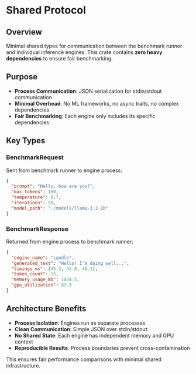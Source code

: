 # Shared Protocol

## Overview

Minimal shared types for communication between the benchmark runner and individual inference engines. This crate contains **zero heavy dependencies** to ensure fair benchmarking.

## Purpose

- **Process Communication**: JSON serialization for stdin/stdout communication
- **Minimal Overhead**: No ML frameworks, no async traits, no complex dependencies
- **Fair Benchmarking**: Each engine only includes its specific dependencies

## Key Types

### BenchmarkRequest
Sent from benchmark runner to engine process:
```json
{
  "prompt": "Hello, how are you?",
  "max_tokens": 100,
  "temperature": 0.7,
  "iterations": 50,
  "model_path": "./models/llama-3.2-1b"
}
```

### BenchmarkResponse  
Returned from engine process to benchmark runner:
```json
{
  "engine_name": "candle",
  "generated_text": "Hello! I'm doing well...",
  "timings_ms": [45.2, 43.8, 46.1],
  "token_count": 15,
  "memory_usage_mb": 1024.5,
  "gpu_utilization": 87.3
}
```

## Architecture Benefits

- **Process Isolation**: Engines run as separate processes
- **Clean Communication**: Simple JSON over stdin/stdout
- **No Shared State**: Each engine has independent memory and GPU context
- **Reproducible Results**: Process boundaries prevent cross-contamination

This ensures fair performance comparisons with minimal shared infrastructure.